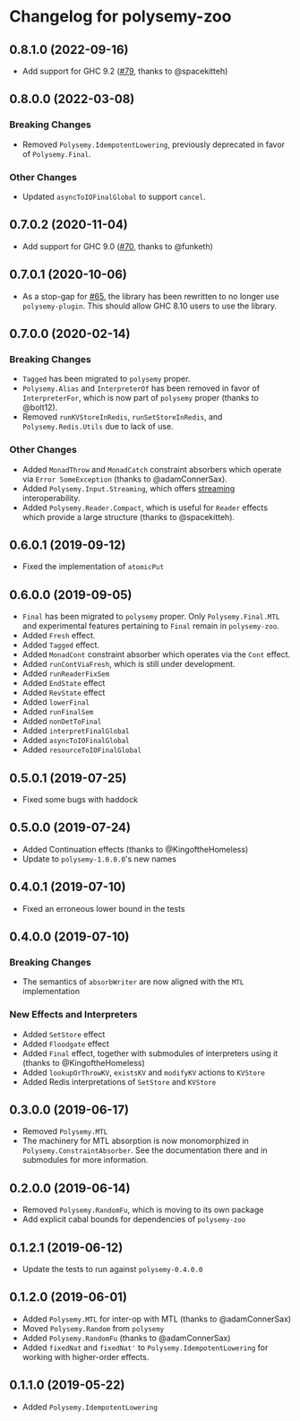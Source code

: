 # Changelog for polysemy-zoo

## 0.8.1.0 (2022-09-16)
- Add support for GHC 9.2
  ([#79](https://github.com/polysemy-research/polysemy-zoo/pull/79), thanks to @spacekitteh)

## 0.8.0.0 (2022-03-08)
### Breaking Changes
- Removed `Polysemy.IdempotentLowering`, previously deprecated in favor of `Polysemy.Final`.

### Other Changes
- Updated `asyncToIOFinalGlobal` to support `cancel`.

## 0.7.0.2 (2020-11-04)
- Add support for GHC 9.0
  ([#70](https://github.com/polysemy-research/polysemy-zoo/pull/70), thanks to @funketh)

## 0.7.0.1 (2020-10-06)
- As a stop-gap for [#65](https://github.com/polysemy-research/polysemy-zoo/issues/65), the library has been rewritten to no longer use `polysemy-plugin`. This should allow GHC 8.10 users to use the library.

## 0.7.0.0 (2020-02-14)
### Breaking Changes
- `Tagged` has been migrated to `polysemy` proper.
- `Polysemy.Alias` and `InterpreterOf` has been removed in favor of
    `InterpreterFor`, which is now part of `polysemy` proper
    (thanks to @bolt12).
- Removed `runKVStoreInRedis`, `runSetStoreInRedis`, and `Polysemy.Redis.Utils`
    due to lack of use.

### Other Changes
- Added `MonadThrow` and `MonadCatch` constraint absorbers which operate
    via `Error SomeException` (thanks to @adamConnerSax).
- Added `Polysemy.Input.Streaming`, which offers
    [streaming](https://hackage.haskell.org/package/streaming) interoperability.
- Added `Polysemy.Reader.Compact`, which is useful for `Reader` effects
    which provide a large structure (thanks to @spacekitteh).


## 0.6.0.1 (2019-09-12)

- Fixed the implementation of `atomicPut`

## 0.6.0.0 (2019-09-05)

- `Final` has been migrated to `polysemy` proper.
    Only `Polysemy.Final.MTL` and experimental features pertaining to
    `Final` remain in `polysemy-zoo`.
- Added `Fresh` effect.
- Added `Tagged` effect.
- Added `MonadCont` constraint absorber which operates via the `Cont` effect.
- Added `runContViaFresh`, which is still under development.
- Added `runReaderFixSem`
- Added `EndState` effect
- Added `RevState` effect
- Added `lowerFinal`
- Added `runFinalSem`
- Added `nonDetToFinal`
- Added `interpretFinalGlobal`
- Added `asyncToIOFinalGlobal`
- Added `resourceToIOFinalGlobal`

## 0.5.0.1 (2019-07-25)

- Fixed some bugs with haddock

## 0.5.0.0 (2019-07-24)

- Added Continuation effects (thanks to @KingoftheHomeless)
- Update to `polysemy-1.0.0.0`'s new names

## 0.4.0.1 (2019-07-10)

- Fixed an erroneous lower bound in the tests

## 0.4.0.0 (2019-07-10)

### Breaking Changes

- The semantics of `absorbWriter` are now aligned with the `MTL` implementation

### New Effects and Interpreters

- Added `SetStore` effect
- Added `Floodgate` effect
- Added `Final` effect, together with submodules of interpreters using it
    (thanks to @KingoftheHomeless)
- Added `lookupOrThrowKV`, `existsKV` and `modifyKV` actions to `KVStore`
- Added Redis interpretations of `SetStore` and `KVStore`

## 0.3.0.0 (2019-06-17)

- Removed `Polysemy.MTL`
- The machinery for MTL absorption is now monomorphized in
    `Polysemy.ConstraintAbsorber`. See the documentation there and in submodules
    for more information.

## 0.2.0.0 (2019-06-14)

- Removed `Polysemy.RandomFu`, which is moving to its own package
- Add explicit cabal bounds for dependencies of `polysemy-zoo`

## 0.1.2.1 (2019-06-12)

- Update the tests to run against `polysemy-0.4.0.0`

## 0.1.2.0 (2019-06-01)

- Added `Polysemy.MTL` for inter-op with MTL (thanks to @adamConnerSax)
- Moved `Polysemy.Random` from `polysemy`
- Added `Polysemy.RandomFu` (thanks to @adamConnerSax)
- Added `fixedNat` and `fixedNat'` to `Polysemy.IdempotentLowering` for working
    with higher-order effects.

## 0.1.1.0 (2019-05-22)

- Added `Polysemy.IdempotentLowering`
